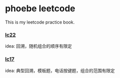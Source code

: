 # phoebe leetcode
This is my leetcode practice book.
### [lc22](src/lc22.py)
idea: 回溯，随机组合的顺序有限定

### [lc17](src/lc17.py) 
idea: 典型回溯，模板题，电话按键题，组合的范围有限定

